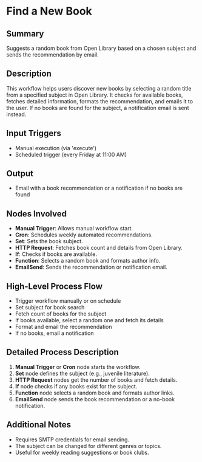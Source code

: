 # Find a New Book

## Summary
Suggests a random book from Open Library based on a chosen subject and sends the recommendation by email.

## Description
This workflow helps users discover new books by selecting a random title from a specified subject in Open Library. It checks for available books, fetches detailed information, formats the recommendation, and emails it to the user. If no books are found for the subject, a notification email is sent instead.

## Input Triggers
- Manual execution (via 'execute')
- Scheduled trigger (every Friday at 11:00 AM)

## Output
- Email with a book recommendation or a notification if no books are found

## Nodes Involved
- **Manual Trigger**: Allows manual workflow start.
- **Cron**: Schedules weekly automated recommendations.
- **Set**: Sets the book subject.
- **HTTP Request**: Fetches book count and details from Open Library.
- **If**: Checks if books are available.
- **Function**: Selects a random book and formats author info.
- **EmailSend**: Sends the recommendation or notification email.

## High-Level Process Flow
- Trigger workflow manually or on schedule
- Set subject for book search
- Fetch count of books for the subject
- If books available, select a random one and fetch its details
- Format and email the recommendation
- If no books, email a notification

## Detailed Process Description
1. **Manual Trigger** or **Cron** node starts the workflow.
2. **Set** node defines the subject (e.g., juvenile literature).
3. **HTTP Request** nodes get the number of books and fetch details.
4. **If** node checks if any books exist for the subject.
5. **Function** node selects a random book and formats author links.
6. **EmailSend** node sends the book recommendation or a no-book notification.

## Additional Notes
- Requires SMTP credentials for email sending.
- The subject can be changed for different genres or topics.
- Useful for weekly reading suggestions or book clubs.
